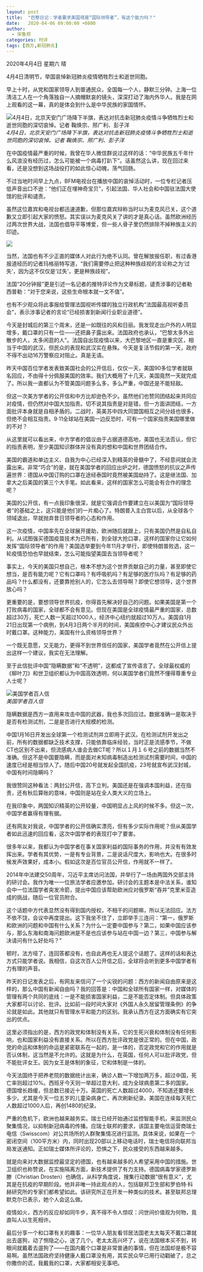 ```yaml
---
layout: post
title:  "巴黎日记：学者要求美国得是“国际领导者”，有这个能力吗？"
date:   2020-04-06 09:00:00 +0800
author: 
  - 宋鲁郑
categories: 时评
tags: [西方,新冠肺炎]
---
```

2020年4月4日 星期六 晴

4月4日清明节，举国哀悼新冠肺炎疫情牺牲烈士和逝世同胞。

早上十时，从党和国家领导人到普通民众，全国每一个人，静默三分钟。上海一位清洁工人在一个角落独自一人摘帽默哀的镜头，深深打动了海内外华人。我是在网上观看的这一幕，真的是体会到什么是中华民族的家国情怀。

![4月4日，北京天安门广场降下半旗，表达对抗击新冠肺炎疫情斗争牺牲烈士和逝世同胞的深切哀悼。记者 鞠焕宗、邢广利、彭子洋]({{site.url}}/assets/images/20200405212326424.jpg)  
*4月4日，北京天安门广场降下半旗，表达对抗击新冠肺炎疫情斗争牺牲烈士和逝世同胞的深切哀悼。记者 鞠焕宗、邢广利、彭子洋*

在中国疫情最严重的时候，我曾在华人微信群说过这样的话：“中华民族五千年什么风浪没有经历过，怎么可能被一个病毒打趴下”。话虽然这么讲，现在回过来看，还是没想到这场战役打的如此惊心动魄，荡气回肠。

不过当地时间早上九点，BFM电视台在播放中国的哀悼活动时，一位专栏记者压低声音出口不逊：“他们正在埋神奇宝贝”，引起法国、华人社会和中国驻法国大使馆的批评和谴责。

虽然这位嘉宾和电视台都迅速道歉，但那位嘉宾辩称当时以为麦克风已关，这个道歉又立即引起大家的愤怒。其实误以为麦克风关了讲的才是真心话。虽然欧洲经历过两次世界大战，法国也倡导平等博爱，但一些人骨子里仍然排除不掉种族主义的印迹。

![]({{site.url}}/assets/images/20200405212432392.png)  

当然，法国也有不少正直的媒体人对此行为绝不认同。曾在解放报任职，有过香港报道经历的记者玛格丽特写道，“我们需要停止把这种种族歧视的言论称之为‘过失’，因为这不仅仅是‘过失’，更是种族歧视”。

法国“20分钟报”更是引述一名记者的推特评论作为文章标题，谴责涉事的记者勒西普勒：“对于您来说，这些生命根本就一文不值”。

也有不少观众将此事报给管理法国视听传媒的独立行政机构“法国最高视听委员会”，表示涉事记者的言论“已经损害到新闻行业职业道德”。

今天是封城后的第三个周末，还是一如既往的风和日丽。我发现走出户外的人明显增多，戴口罩的只有一位——还把鼻子露出来。法国政府也承认，“巴黎太多外出散步的人，太多闲逛的人”。法国自出现疫情以来，大巴黎地区一直是重灾区，相当于中国的武汉，但民众的表现和武汉实在悬殊。今天是复活节假的第一天，政府不得不出动16万警察应对阻止。真是无语。

昨天中国百位学者发表致美国社会的公开信后，仅仅一天，美国90多位学者就联名回应，不由得十分佩服美国的效率。我们大概用了十几天，美国竟然一天就完成了。所以我一直都认为不管美国问题多么多，多么严重，中国还是不能轻敌。

但这一次美方学者的公开信和中方比却逊色不少。虽然他们也赞同团结起来共同应对疫情，但仍然对中国大加指责。切不说其指责是对是错，但一方面讲团结，一方面批评本身就是自相矛盾的。二战时，英美苏中四大同盟国相互之间分歧也很多，但绝不会相互指责。9·11全球站在美国一边反恐时，可有一个国家指责美国哪里做的不对？

从这里就可以看出来，中方学者的倡议由于占据道德高地，美国也无法否认，但它的指责表明，至少美国知识群体并没有真的想和中国和世界团结合作。

美国的霸道和单边主义、自我为中心已经深入到精英的骨髓中了，不经意间就会流露出来。非常“巧合”的是，就在美国学者的回应出炉之时，德国愤怒的抗议之声传遍世界：德国从中国订购的口罩在途经泰国时竟然被美国劫持了。这是继法国、加拿大之后美国的第三个大手笔。如此看来，这样的国家怎么可能会有合作的理念呢？

美国的公开信，有一点我印象很深，就是它强调合作要建立在以美国为“国际领导者”的基础之上，这只能是他们的一片痴心了。特朗普入主白宫以后，从全球各个领域退出，早就抛弃昔日领导者的心态和作用。

这一次疫情，中国率先在全球展开援助，欧洲随后就跟上，只有美国仍然是自私自利。从试图强买德国疫苗技术为已所有，到全球大抢口罩，这样的国家你让它如何发挥“国际领导者”的作用？美国选举要到今年11月才举行，即使特朗普败选，这一轮疫情恐怕也早就结束，怎么可能指望美国去当领导者呢？

事实上，今天的美国只想自己，根本不想为这个世界贡献自己的力量，甚至即使它想当，是否有能力呢？它有口罩吗？有呼吸机吗？有足够的医疗队吗？有足够的药品吗？什么都没有，还要靠抢别人的，它怎么去领导啊？即使它想领导，这个世界放心吗？

更重要的是，要想领导世界抗疫，你得首先解决好自己的问题。如果美国是第一个打败病毒的国家，全球都不会有意见。但现在美国是全球疫情最严重的国家，总数超过30万，死亡人数一天超过1000人，经济中心纽约就超过10万人。美国自1月21日出现第一个病例，到4月3日两个半月的时间，美国疾控中心才建议民众外出时戴口罩。这种能力，美国有什么资格领导世界？

一个既无意愿，又无能力，更得不到世界信任的国家，美国学者竟然在公开信上提出这样一个建议，我实在无法理解。

至于此信批评中国“隐瞒数据”和“不透明”，这都成了宣传语言了。全球最权威的《柳叶刀》和世卫组织都认为中国高效透明，何以美国学者们竟然不懂得尊重专业人士呢？

![美国学者百人信]({{site.url}}/assets/images/20200405212540152.png)  
*美国学者百人信*

隐瞒数据是西方一直用来攻击中国的武器，我也多次回应过。数据准确一是取决于是否有检测试剂，二是是否进行大规模的检测。

中国1月16日开发出全球第一个检测试剂并立即用于武汉。在检测试剂开发出之前，所有的数据都缺乏技术支撑，只能依靠临床经验，当时正是流感季节，不做CT也区别不出来，但流感病人谁会去做CT呢？所以１月１６号之前的数据当然不准确。但这不是中国要隐瞒，而是面对未知病毒制造出检测试剂需要时间，中国的速度已经是相当惊人了。随后中国20号就发起全国抗疫，23号就宣布武汉封城，中国有时间隐瞒吗？

我很赞同这种看法：两封公开信，高下立判。美国还是在强调本国利益，还在指责，还有秋后算账的意味，中国则是站在全人类大义的立场上。

在我印象中，两国知识精英的公开较量，中国明显占上风的时候不多。但这一次，中国学者赢得有理有据。

还有网友对我说，中国学者的公开信确实漂亮，但有多少实际作用呢？但从美国学者如此迅速的回应看，这次中国学者的表现打中了要害。

很多年以来，我都认为中国学者在事关国家利益的国际事务的作用，并没有有效发挥出来。学者有其优势，一是有专业背景，二是说话尺度大，影响也大。在很多时候发声效果好，成本小。假如这次是百位官员公开信，作用就不一样了。

2014年中法建交50周年，习近平主席访问法国，并举行了一场由两国外交部主持的研讨会。我作为唯一一位旅法学者应邀参加。研讨会的主题本是中法关系，谁知会中一位法国学者突发冷箭，提出中国应该帮助欧洲应对俄罗斯“吞并”克里米亚造成的挑战，随后一位官员附合。

这个话题中方代表显然没有得到国内授权，不相干的问题嘛，所以无法回应。法方不依不饶，会议中再度提出。这下我坐不住了，立即举手三连问：“第一，俄罗斯和欧洲的问题和中国有什么关系？为什么一定要中国参与？第二，如果中国应该参与，那么东海和南海问题欧洲是不是也应该参与站在中国一边？第三，中国参与解决请问有什么好处吗？”

顿时，法方哑了，连回答都没有，也自此再也无人提这个话题了。这样的话和表达方式只能学者说。我相信，自这次百人公开信之后，全球将会听到更多中国学者有力有理的声音。

昨天的日记发表之后，有网友来信问了一个尖锐的问题：西方的新闻自由原来是这样的，那么中国有新闻自由吗？我的回答是：中国和全球所有国家一样，对媒体的管理有两个共同的底线：一是不能损害国家利益，二是不能否定体制。但具体政策大家都可以讨论、批评。比如前一段时间大家对《外国人永久居留管理条例》的争论就是如此。其他就只有管理水平和能力的区别。我承认西方在这方面确实有它突出的优点。

这里必须指出的是，西方的政党和体制没有关系，它的生死兴衰和体制没有任何影响，也和国家利益没有直接关系。所以在西方批评政党是很正常的。但在中国，政党的命运和体制的命运是紧密联系在一起的，是一体的，否定政党和它的作用就是否认体制，这当然是不允许的。这就是为什么，在英国，任何人可以批评政党，但不能批评女王。因为女王是体制的象征，它和体制是一体的。

今天法国终于把养老院的数据统计出来，确诊人数一下增加两万多，超过中国，死亡率则超过10%。西班牙今天则一举超过意大利，成为全球病患第二多的国家。德国增长趋缓，但总数已接近十万。英国的死亡人数超过4000，不知道还要增长多少。尤其是今天一位五岁的儿童染病身亡，再次刷新纪录。美国在连续每天死亡人数超过1000人后，再创1480的纪录。

严重的危机下，欧洲也越来越务实。瑞士已经开始通过监控智能手机，来监测民众聚集情况，以抑制新冠病毒的传播。应瑞士联邦的要求，该国主要电信运营商瑞士电信（Swisscom）对公共场所的人群聚集情况进行监测。具体来说，如果在一个密闭空间（100平方米）内，同时出现20部以上移动电话时，瑞士电信将向联邦当局发送通知。正如瑞士媒体所评论的，恐惧之下，民众接受的东西越来越多。

就是向来对大数据监控最坚定的德国，也有越来越多的人希望采用中国的措施。世卫组织也称赞说，在实施隔离方面，新技术提供了有力支持。德国病毒学家德罗斯滕（Christian Drosten）也确信，从科学角度说，搜集行动数据“很有意义”，尤其是在抗疫的早期阶段。他并非唯一持此观点的人，包括联邦卫生部和罗伯特·科赫研究所的专家们都希望如此。该研究所正在开发一种类似的技术。甚至联邦总理默克尔已表示，她个人会这么做。

疫情如火，西方的反应却如同牛步，真不得不令人惊叹：问世间价值观为何物，竟直叫人以生死相许。

最后分享一个和口罩有关的趣事：一位华人朋友看邻居法国老太太每天不戴口罩就出去遛狗，动了恻隐之心，送了几个。老太太高兴坏了，说在法国根本买不到，转眼间就戴着去遛狗了——在国内戴个口罩是非常普通的事情，但在法国却是极不容易啊。虽然法国政府坚持健康人戴口罩没有用，其实民众早已用行动戳破了，总之你撒你的谎，我戴我的口罩，大家都相安无事吧。